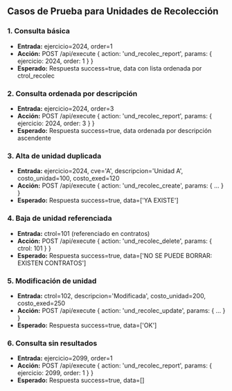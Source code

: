 ## Casos de Prueba para Unidades de Recolección

### 1. Consulta básica
- **Entrada:** ejercicio=2024, order=1
- **Acción:** POST /api/execute { action: 'und_recolec_report', params: { ejercicio: 2024, order: 1 } }
- **Esperado:** Respuesta success=true, data con lista ordenada por ctrol_recolec

### 2. Consulta ordenada por descripción
- **Entrada:** ejercicio=2024, order=3
- **Acción:** POST /api/execute { action: 'und_recolec_report', params: { ejercicio: 2024, order: 3 } }
- **Esperado:** Respuesta success=true, data ordenada por descripción ascendente

### 3. Alta de unidad duplicada
- **Entrada:** ejercicio=2024, cve='A', descripcion='Unidad A', costo_unidad=100, costo_exed=120
- **Acción:** POST /api/execute { action: 'und_recolec_create', params: { ... } }
- **Esperado:** Respuesta success=true, data=['YA EXISTE']

### 4. Baja de unidad referenciada
- **Entrada:** ctrol=101 (referenciado en contratos)
- **Acción:** POST /api/execute { action: 'und_recolec_delete', params: { ctrol: 101 } }
- **Esperado:** Respuesta success=true, data=['NO SE PUEDE BORRAR: EXISTEN CONTRATOS']

### 5. Modificación de unidad
- **Entrada:** ctrol=102, descripcion='Modificada', costo_unidad=200, costo_exed=250
- **Acción:** POST /api/execute { action: 'und_recolec_update', params: { ... } }
- **Esperado:** Respuesta success=true, data=['OK']

### 6. Consulta sin resultados
- **Entrada:** ejercicio=2099, order=1
- **Acción:** POST /api/execute { action: 'und_recolec_report', params: { ejercicio: 2099, order: 1 } }
- **Esperado:** Respuesta success=true, data=[]

